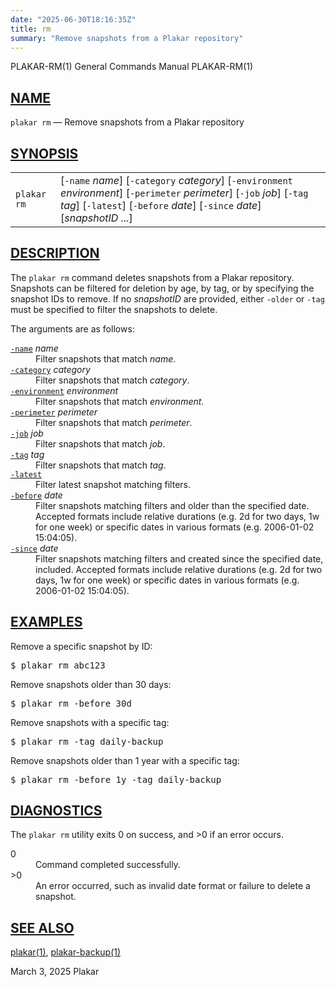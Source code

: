 ```yaml
---
date: "2025-06-30T18:16:35Z"
title: rm
summary: "Remove snapshots from a Plakar repository"
---
```

<div class="head" role="doc-pageheader" aria-label="Manual header
  line"><span class="head-ltitle">PLAKAR-RM(1)</span>
  <span class="head-vol">General Commands Manual</span>
  <span class="head-rtitle">PLAKAR-RM(1)</span></div>
<main class="manual-text">
<section class="Sh">
<h2 class="Sh" id="NAME"><a class="permalink" href="#NAME">NAME</a></h2>
<p class="Pp"><code class="Nm">plakar rm</code> &#x2014;
    <span class="Nd" role="doc-subtitle">Remove snapshots from a Plakar
    repository</span></p>
</section>
<section class="Sh">
<h2 class="Sh" id="SYNOPSIS"><a class="permalink" href="#SYNOPSIS">SYNOPSIS</a></h2>
<table class="Nm">
  <tr>
    <td><code class="Nm">plakar rm</code></td>
    <td>[<code class="Fl">-name</code> <var class="Ar">name</var>]
      [<code class="Fl">-category</code> <var class="Ar">category</var>]
      [<code class="Fl">-environment</code> <var class="Ar">environment</var>]
      [<code class="Fl">-perimeter</code> <var class="Ar">perimeter</var>]
      [<code class="Fl">-job</code> <var class="Ar">job</var>]
      [<code class="Fl">-tag</code> <var class="Ar">tag</var>]
      [<code class="Fl">-latest</code>] [<code class="Fl">-before</code>
      <var class="Ar">date</var>] [<code class="Fl">-since</code>
      <var class="Ar">date</var>] [<var class="Ar">snapshotID ...</var>]</td>
  </tr>
</table>
</section>
<section class="Sh">
<h2 class="Sh" id="DESCRIPTION"><a class="permalink" href="#DESCRIPTION">DESCRIPTION</a></h2>
<p class="Pp">The <code class="Nm">plakar rm</code> command deletes snapshots
    from a Plakar repository. Snapshots can be filtered for deletion by age, by
    tag, or by specifying the snapshot IDs to remove. If no
    <var class="Ar">snapshotID</var> are provided, either
    <code class="Fl">-older</code> or <code class="Fl">-tag</code> must be
    specified to filter the snapshots to delete.</p>
<p class="Pp">The arguments are as follows:</p>
<dl class="Bl-tag">
  <dt id="name"><a class="permalink" href="#name"><code class="Fl">-name</code></a>
    <var class="Ar">name</var></dt>
  <dd>Filter snapshots that match <var class="Ar">name</var>.</dd>
  <dt id="category"><a class="permalink" href="#category"><code class="Fl">-category</code></a>
    <var class="Ar">category</var></dt>
  <dd>Filter snapshots that match <var class="Ar">category</var>.</dd>
  <dt id="environment"><a class="permalink" href="#environment"><code class="Fl">-environment</code></a>
    <var class="Ar">environment</var></dt>
  <dd>Filter snapshots that match <var class="Ar">environment</var>.</dd>
  <dt id="perimeter"><a class="permalink" href="#perimeter"><code class="Fl">-perimeter</code></a>
    <var class="Ar">perimeter</var></dt>
  <dd>Filter snapshots that match <var class="Ar">perimeter</var>.</dd>
  <dt id="job"><a class="permalink" href="#job"><code class="Fl">-job</code></a>
    <var class="Ar">job</var></dt>
  <dd>Filter snapshots that match <var class="Ar">job</var>.</dd>
  <dt id="tag"><a class="permalink" href="#tag"><code class="Fl">-tag</code></a>
    <var class="Ar">tag</var></dt>
  <dd>Filter snapshots that match <var class="Ar">tag</var>.</dd>
  <dt id="latest"><a class="permalink" href="#latest"><code class="Fl">-latest</code></a></dt>
  <dd>Filter latest snapshot matching filters.</dd>
  <dt id="before"><a class="permalink" href="#before"><code class="Fl">-before</code></a>
    <var class="Ar">date</var></dt>
  <dd>Filter snapshots matching filters and older than the specified date.
      Accepted formats include relative durations (e.g. 2d for two days, 1w for
      one week) or specific dates in various formats (e.g. 2006-01-02
    15:04:05).</dd>
  <dt id="since"><a class="permalink" href="#since"><code class="Fl">-since</code></a>
    <var class="Ar">date</var></dt>
  <dd>Filter snapshots matching filters and created since the specified date,
      included. Accepted formats include relative durations (e.g. 2d for two
      days, 1w for one week) or specific dates in various formats (e.g.
      2006-01-02 15:04:05).</dd>
</dl>
</section>
<section class="Sh">
<h2 class="Sh" id="EXAMPLES"><a class="permalink" href="#EXAMPLES">EXAMPLES</a></h2>
<p class="Pp">Remove a specific snapshot by ID:</p>
<div class="Bd Pp Bd-indent Li">
<pre>$ plakar rm abc123</pre>
</div>
<p class="Pp">Remove snapshots older than 30 days:</p>
<div class="Bd Pp Bd-indent Li">
<pre>$ plakar rm -before 30d</pre>
</div>
<p class="Pp">Remove snapshots with a specific tag:</p>
<div class="Bd Pp Bd-indent Li">
<pre>$ plakar rm -tag daily-backup</pre>
</div>
<p class="Pp">Remove snapshots older than 1 year with a specific tag:</p>
<div class="Bd Pp Bd-indent Li">
<pre>$ plakar rm -before 1y -tag daily-backup</pre>
</div>
</section>
<section class="Sh">
<h2 class="Sh" id="DIAGNOSTICS"><a class="permalink" href="#DIAGNOSTICS">DIAGNOSTICS</a></h2>
<p class="Pp">The <code class="Nm">plakar rm</code> utility exits&#x00A0;0 on
    success, and&#x00A0;&gt;0 if an error occurs.</p>
<dl class="Bl-tag">
  <dt>0</dt>
  <dd>Command completed successfully.</dd>
  <dt>&gt;0</dt>
  <dd>An error occurred, such as invalid date format or failure to delete a
      snapshot.</dd>
</dl>
</section>
<section class="Sh">
<h2 class="Sh" id="SEE_ALSO"><a class="permalink" href="#SEE_ALSO">SEE
  ALSO</a></h2>
<p class="Pp"><a class="Xr" href="../plakar/" aria-label="plakar, section
    1">plakar(1)</a>,
    <a class="Xr" href="../plakar-backup/" aria-label="plakar-backup, section
    1">plakar-backup(1)</a></p>
</section>
</main>
<div class="foot" role="doc-pagefooter" aria-label="Manual footer
  line"><span class="foot-left"></span><span class="foot-date">March 3,
  2025</span> <span class="foot-os">Plakar</span></div>
